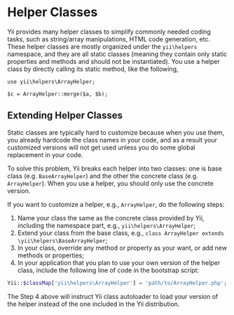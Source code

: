 Helper Classes
==============

Yii provides many helper classes to simplify commonly needed coding tasks, such as string/array manipulations,
HTML code generation, etc. These helper classes are mostly organized under the `yii\helpers` namespace, and
they are all static classes (meaning they contain only static properties and methods and should not be instantiated).
You use a helper class by directly calling its static method, like the following,

~~~
use yii\helpers\ArrayHelper;

$c = ArrayHelper::merge($a, $b);
~~~

Extending Helper Classes
------------------------

Static classes are typically hard to customize because when you use them, you already hardcode the class names
in your code, and as a result your customized versions will not get used unless you do some global replacement in your code.

To solve this problem, Yii breaks each helper into two classes: one is base class (e.g. `BaseArrayHelper`)
and the other the concrete class (e.g. `ArrayHelper`). When you use a helper, you should only use the concrete version.

If you want to customize a helper, e.g., `ArrayHelper`, do the following steps:

1. Name your class the same as the concrete class provided by Yii, including the namespace part, e.g.,
   `yii\helpers\ArrayHelper`;
2. Extend your class from the base class, e.g., `class ArrayHelper extends \yii\helpers\BaseArrayHelper`;
3. In your class, override any method or property as your want, or add new methods or properties;
4. In your application that you plan to use your own version of the helper class, include the following
   line of code in the bootstrap script:

```php
Yii::$classMap['yii\helpers\ArrayHelper'] = 'path/to/ArrayHelper.php';
```

The Step 4 above will instruct Yii class autoloader to load your version of the helper instead of the one
included in the Yii distribution.
